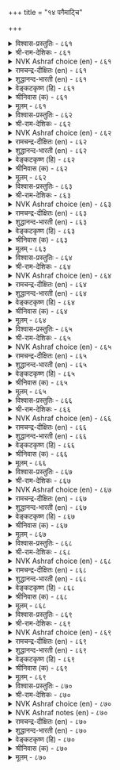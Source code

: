+++
title = "१४ पगैमाट्चि"

+++


<details><summary>विश्वास-प्रस्तुतिः - ८६१</summary>

वलियार्क्कु माऱेट्रल् ओम्बुग ओम्बा  
मॆलियार्मेल् मेग पगै।       ८६१
</details>

<details><summary>श्री-राम-देशिकः - ८६१</summary>

अधिकारः ८७. शत्रुनिर्णयः  
आत्मनोऽपि बलाढ्यैस्तु वैरभावो विमुच्यताम् ।  
न त्याज्यं सर्वदा वैरं स्वस्मादल्पबलान्वितैः ॥ ८६१॥
</details>

<details><summary>NVK Ashraf choice (en) - ८६१</summary>

०८६१
Avoid opposing the strong.
Cherish your desire of enmity with the weak. *
(W.H. Drew and J. Lazarus), (N.V.K. Ashraf)
</details>

<details><summary>रामचन्द्र-दीक्षितः (en) - ८६१</summary>

861 valiyārkku māṟēṟṟal ōmpuka ōmpā  
meliyārmēṉ mēka pakai.

861\. Avoid hostility towards the powerful do not cease from hostility towards the weak.  
</details>

<details><summary>शुद्धानन्द-भारती (en) - ८६१</summary>

1\. வலியார்க்கு மாறேற்றல் ஓம்புக ஓம்பா  
மெலியார்மேல் மேக பகை.  
Turn from strife with foes too strong  
With the feeble for battle long.        861  
</details>

<details><summary>वेङ्कटकृष्ण (हि) - ८६१</summary>

861
बलवानों से मत भिड़ो, करके उनसे वैर ।  
कमज़ोरों की शत्रुता, सदा चाहना ख़ैर ॥
</details>

<details><summary>श्रीनिवास (क) - ८६१</summary>

861. तमगिन्त बलिष्ठरादवर मेलॆ ऎदुरिसि होगुवुदन्नु तप्पिसिकॊळ्ळबेकु; बलहीनरादवर मेलॆ हगॆतनवन्नु बिडदॆ साधिसबेकु.

</details>

<details><summary>मूलम् - ८६१</summary>

वलियार्क्कु माऱेट्रल् ओम्बुग ओम्बा  
मॆलियार्मेल् मेग पगै।       ८६१
</details>

<details><summary>विश्वास-प्रस्तुतिः - ८६२</summary>

अन्बिलन् आण्ड्र तुणैयिलन् तान्दुव्वान्  
ऎन्बरियुम् एदिलान् तुप्पु।       ८६२
</details>

<details><summary>श्री-राम-देशिकः - ८६२</summary>

स्वाश्रितेषु प्रीतिहीनो सैन्यादिबलवर्जितः ।  
स्वयं च बलहीनश्चेत् कथं शत्रून् विजेष्यति ॥ ८६२॥
</details>

<details><summary>NVK Ashraf choice (en) - ८६२</summary>

०८६२
No love, great support, or own strength has he!
How can he survive a strong enemy? *
(M.S. Poornalingam Pillai), ( Shuddhananda Bharatiar)
</details>

<details><summary>रामचन्द्र-दीक्षितः (en) - ८६२</summary>

862 aṉpilaṉ āṉṟa tuṇaiyilaṉ tāṉtuvvāṉ  
eṉpariyum ētilāṉ tuppu.

862\. One devoid of love has neither the strength nor support. How can he stem the tide of the advancing foe?  
</details>

<details><summary>शुद्धानन्द-भारती (en) - ८६२</summary>

2\. அன்பிலன் ஆன்ற துணையிலன் தான்துவ்வான்  
என்பரியும் ஏதிலான் துப்பு.  
Loveless, aidless, powerless king  
Can he withstand an enemy strong?        862  
</details>

<details><summary>वेङ्कटकृष्ण (हि) - ८६२</summary>

862
प्रेम रहित निज बल रहित, सबल सहाय न पास ।  
कर सकता है किस तरह, शत्रु शक्ति का नाश ॥
</details>

<details><summary>श्रीनिवास (क) - ८६२</summary>

862. (बन्धु मित्रर) प्रीति गळिसदिरुववनु, बलिष्ठवाद नॆरविल्लदवनु, तानू बलहीननागिरुववनु, शत्रुविन बलवन्नु हेगॆ ऎदुरिसबल्लनु?

</details>

<details><summary>मूलम् - ८६२</summary>

अन्बिलन् आण्ड्र तुणैयिलन् तान्दुव्वान्  
ऎन्बरियुम् एदिलान् तुप्पु।       ८६२
</details>

<details><summary>विश्वास-प्रस्तुतिः - ८६३</summary>

अञ्जुम् अऱियान् अमैविलन् ईगलान्  
तञ्जम् ऎळियन् पगैक्कु।       ८६३
</details>

<details><summary>श्री-राम-देशिकः - ८६३</summary>

भेतव्ये भयहीनस्य ज्ञातव्यं चाप्यजानतः ।  
अदातुर्मित्रहीनस्य सुलभा शत्रुवश्यता ॥ ८६३॥
</details>

<details><summary>NVK Ashraf choice (en) - ८६३</summary>

०८६३
A coward, ignorant, unsocial and mean
Is an easy prey to his enemy.
(P.S. Sundaram)
</details>

<details><summary>रामचन्द्र-दीक्षितः (en) - ८६३</summary>

863 añcum aṟiyāṉ amaivilaṉ īkalāṉ  
tañcam eḷiyaṉ pakaikku.

863\. He who is cowardly, ignorant, restless and niggardly, falls an easy prey to his enemy.  
</details>

<details><summary>शुद्धानन्द-भारती (en) - ८६३</summary>

3\. அஞ்சும் அறியான் அமைவிலன் ஈகலான்  
தஞ்சம் எளியன் பகைக்கு.  
Unskilled, timid, miser, misfit  
He is easy for foes to hit.        863  
</details>

<details><summary>वेङ्कटकृष्ण (हि) - ८६३</summary>

863
अनमिल है कंजूस है, कायर और अजान ।  
उसपर जय पाना रहा, रिपु को अति आसान ॥
</details>

<details><summary>श्रीनिवास (क) - ८६३</summary>

863. ऒब्बनु अञ्जुबुरुकनागि, तिळिवळिकॆ इल्लदवनागि, हॊन्दिकॊण्डु होगुव गुणविल्लदवनागि, कॊडुव धाराळतॆ इल्लदवनागिद्दरॆ, अवनु हगॆगळिगॆ सुलभनू सदरनू ऎनिसिकॊळ्ळुत्तानॆ.

</details>

<details><summary>मूलम् - ८६३</summary>

अञ्जुम् अऱियान् अमैविलन् ईगलान्  
तञ्जम् ऎळियन् पगैक्कु।       ८६३
</details>

<details><summary>विश्वास-प्रस्तुतिः - ८६४</summary>

नीङ्गान् वॆगुळि निऱैयिलन् ऎञ्ञाण्ड्रुम्  
याङ्गणुम् यार्क्कुम् ऎळिदु।       ८६४
</details>

<details><summary>श्री-राम-देशिकः - ८६४</summary>

सर्वत्र सर्वदा सर्वैः स जेतुं सुलभो भवेत् ।  
यः क्रोधवशमापन्नस्त्वशक्तश्चित्तनिग्रहे ॥ ८६४॥
</details>

<details><summary>NVK Ashraf choice (en) - ८६४</summary>

०८६४
The unrestrained and angry are an easy prey
To anyone, anytime, anywhere.
(P.S. Sundaram)
</details>

<details><summary>रामचन्द्र-दीक्षितः (en) - ८६४</summary>

864 nīṅkāṉ vekuḷi niṟaiyilaṉ eññāṉṟum  
yāṅkaṇum yārkkum eḷitu.

864\. He who does not abstain from anger and has insufficient resources can be attacked by any one at any time.  
</details>

<details><summary>शुद्धानन्द-भारती (en) - ८६४</summary>

4\. நீங்கான் வெகுளி நிறையிலன் எஞ்ஞான்றும்  
யாங்கணும் யார்க்கும் எளிது.  
The wrathful restive man is prey  
To any, anywhere any day.        864  
</details>

<details><summary>वेङ्कटकृष्ण (हि) - ८६४</summary>

864
क्रोधी हो फिर हृदय से, जो दे भेद निकाल ।  
उसपर जय सबको सुलभ, सब थल में, सब काल ॥
</details>

<details><summary>श्रीनिवास (क) - ८६४</summary>

864. कोपवन्नु नीगदवनु, तुम्बिद गुणविल्लदवनु अन्दरॆ रहस्यगळन्नु कापाडिकॊळ्ळदवनु याव कालदल्लू यावॆडॆयल्लू यारिगादरू सदरवॆनिसिकॊळ्ळुवनु.

</details>

<details><summary>मूलम् - ८६४</summary>

नीङ्गान् वॆगुळि निऱैयिलन् ऎञ्ञाण्ड्रुम्  
याङ्गणुम् यार्क्कुम् ऎळिदु।       ८६४
</details>

<details><summary>विश्वास-प्रस्तुतिः - ८६५</summary>

वऴिनोक्कान् वाय्प्पन सॆय्यान् पऴिनोक्कान्  
पण्बिलन् पट्रार्क्कु इनिदु।      ८६५
</details>

<details><summary>श्री-राम-देशिकः - ८६५</summary>

अज्ञात नीतिशास्त्राणामकर्ता शास्त्रकर्मणाम् ।  
अभीरुरपवादानां निर्गुणः स्याद्रिपोर्वशे ॥ ८६५॥
</details>

<details><summary>NVK Ashraf choice (en) - ८६५</summary>

०८६५
Foes prefer the tactless and shameless one
Who cares not for codes and scorns.
(N.V.K. Ashraf)
</details>

<details><summary>रामचन्द्र-दीक्षितः (en) - ८६५</summary>

865 vaḻinōkkāṉ vāyppaṉa ceyyāṉ paḻinōkkāṉ  
paṇpilaṉ paṟṟārkku iṉitu.

865\. He who does not walk in the right path or follow the rule, who is callous to public odium falls an easy victim to his enemies.  
</details>

<details><summary>शुद्धानन्द-भारती (en) - ८६५</summary>

5\. வழிநோக்கான் வாய்ப்பன செய்யான் பழிநோக்கான்  
பண்பிலன் பற்றார்க்கு இனிது.  
Crooked, cruel, tactless and base  
Any foe can fell him with ease.        865  
</details>

<details><summary>वेङ्कटकृष्ण (हि) - ८६५</summary>

865
नीतिशास्त्र जो ना पढे, विधिवत् करे न काम ।  
दुर्जन निंदा-भय-रहित, रिपु हित है सुख-धाम ॥
</details>

<details><summary>श्रीनिवास (क) - ८६५</summary>

865. नीति ग्रन्थगळल्लिरुव ऒळ्ळॆय मार्गवन्नु काणदवनु, सूक्तवादुदन्नु माडदिरुववनु, तनगॆ बन्द निन्दॆयन्नु लॆक्कक्कॆ तरदवनु, सद्गुणगळिल्लदवनु, हगॆगळिगॆ (सदरवॆनिसि) सन्तोषवन्नुण्टु माडुवनु.

</details>

<details><summary>मूलम् - ८६५</summary>

वऴिनोक्कान् वाय्प्पन सॆय्यान् पऴिनोक्कान्  
पण्बिलन् पट्रार्क्कु इनिदु।      ८६५
</details>

<details><summary>विश्वास-प्रस्तुतिः - ८६६</summary>

काणाच् चिनत्तान् कऴिबॆरुङ् गामत्तान्  
पेणामै पेणप् पडुम्।       ८६६
</details>

<details><summary>श्री-राम-देशिकः - ८६६</summary>

स्वपरज्ञानविध्वंसकारणक्रोधसंयुतः ।  
विजृम्भत्कामनिचयुक्तः क्षीयेत् सत्वरम् ॥ ८६६॥
</details>

<details><summary>NVK Ashraf choice (en) - ८६६</summary>

०८६६
Those with blind fury and inordinate lust
Are vulnerable enemies to be nursed with.
(N.V.K. Ashraf)
</details>

<details><summary>रामचन्द्र-दीक्षितः (en) - ८६६</summary>

866 kāṇāc ciṉattāṉ kaḻiperum kāmattāṉ  
pēṇāmai pēṇap paṭum.

866\. One can court the enmity of the blindly wrathful and the inordinately lustful.  
</details>

<details><summary>शुद्धानन्द-भारती (en) - ८६६</summary>

6\. காணாச் சினத்தான் கழிபெருங் காமத்தான்  
பேணாமை பேணப் படும்.  
Blind in rage and mad in lust  
To have his hatred is but just.        866  
</details>

<details><summary>वेङ्कटकृष्ण (हि) - ८६६</summary>

866
जो रहता क्रोधान्ध है, कामी भी अत्यन्त ।  
है उसका शत्रुत्व तो, वांछनीय सानन्द ॥
</details>

<details><summary>श्रीनिवास (क) - ८६६</summary>

866. निजवरियदॆ कोप ताळुववन, अतियाद काम (आशॆ) वुळ्लवन हगॆतनवन्नु, (हगॆगळादवरु) बयसि स्वागतिसुत्तारॆ.

</details>

<details><summary>मूलम् - ८६६</summary>

काणाच् चिनत्तान् कऴिबॆरुङ् गामत्तान्  
पेणामै पेणप् पडुम्।       ८६६
</details>

<details><summary>विश्वास-प्रस्तुतिः - ८६७</summary>

कॊडुत्तुम् कॊळल्वेण्डुम् मण्ड्र अडुत्तिरुन्दु  
माणाद सॆय्वान् पगै।       ८६७
</details>

<details><summary>श्री-राम-देशिकः - ८६७</summary>

स्वारब्धस्यैव कार्यस्य विरुद्धं कुरुते च यः ।  
वैरं सम्पाद्यतां तेन साकमर्थं प्रदाय वा ॥ ८६७॥
</details>

<details><summary>NVK Ashraf choice (en) - ८६७</summary>

०८६७
He is a foe worth purchasing
Who starts a fight and does all wrong.
(P.S. Sundaram)
</details>

<details><summary>रामचन्द्र-दीक्षितः (en) - ८६७</summary>

867 koṭuttum koḷalvēṇṭum maṉṟa aṭuttiruntu  
māṇāta ceyvāṉ pakai.

867\. It is good to get the enmity of one who is blind to one’s purpose.  
</details>

<details><summary>शुद्धानन्द-भारती (en) - ८६७</summary>

7\. கொடுத்தும் கொளல்வேண்டும் மன்ற அடுத்திருந்து  
மாணாத செய்வான் பகை.  
Pay and buy his enmity  
Who muddles chance with oddity.        867  
</details>

<details><summary>वेङ्कटकृष्ण (हि) - ८६७</summary>

867
करके कार्यारम्भ जो, करता फिर प्रतिकूल ।  
निश्चय उसकी शत्रुता, करना दे भी मूल ॥
</details>

<details><summary>श्रीनिवास (क) - ८६७</summary>

867. ऒन्दु कॆलसदल्लि तॊडगि अदन्नु विरुद्धवाद दिक्किनल्लि मुगिसुववन हगॆतनवन्नु हण कॊट्टादरू कॊण्डुकॊळ्ळबेकु.

</details>

<details><summary>मूलम् - ८६७</summary>

कॊडुत्तुम् कॊळल्वेण्डुम् मण्ड्र अडुत्तिरुन्दु  
माणाद सॆय्वान् पगै।       ८६७
</details>

<details><summary>विश्वास-प्रस्तुतिः - ८६८</summary>

कुणनिलनाय्क् कुट्रम् पलवायिन् माट्रार्क्कु  
इननिलनाम् एमाप् पुडैत्तु।      ८६८
</details>

<details><summary>श्री-राम-देशिकः - ८६८</summary>

अगुणी दोषभाङ् मैत्रीं न केनापि स विन्दते ।  
तदेव मैत्रीराहित्यं रिपणां जयदं भवेत् ॥ ८६८॥
</details>

<details><summary>NVK Ashraf choice (en) - ८६८</summary>

०८६८
Enemies will rejoice the one
With no virtues, many vices, and no allies. *
(V.V.S. Aiyar)
</details>

<details><summary>रामचन्द्र-दीक्षितः (en) - ८६८</summary>

868 kuṇaṉilaṉāyk kuṟṟam palavāyiṉ māṟṟārkku  
iṉaṉilaṉām ēmāppu uṭaittu.

868\. One who is void of virtue but full of vice invites the foe.  
</details>

<details><summary>शुद्धानन्द-भारती (en) - ८६८</summary>

8\. குணனிலனாய்க் குற்றம் பலவாயின் மாற்றார்க்கு  
இனனிலனாம் ஏமாப்பு உடைத்து.  
With no virtue but full of vice  
He loses friends and delights foes.        868  
</details>

<details><summary>वेङ्कटकृष्ण (हि) - ८६८</summary>

868
गुणविहीन रहते हुए, यदि हैं भी बहुदोष ।  
तो है वह साथी रहित, रिपु को है संतोष ॥
</details>

<details><summary>श्रीनिवास (क) - ८६८</summary>

868. ऒब्बनु गुणविल्लदवनागि, अवनल्लि हलवारु दोषगळु इद्दरॆ अवनिगॆ कॆळॆये इल्लवागुवुदु. (अदरिन्द) अवन हगॆगळिगॆ सन्तोषवागुवुदु.

</details>

<details><summary>मूलम् - ८६८</summary>

कुणनिलनाय्क् कुट्रम् पलवायिन् माट्रार्क्कु  
इननिलनाम् एमाप् पुडैत्तु।      ८६८
</details>

<details><summary>विश्वास-प्रस्तुतिः - ८६९</summary>

सॆऱुवार्क्कुच् चेणिगवा इन्बम् अऱिविला  
अञ्जुम् पगैवर्प् पॆऱिन्।       ८६९
</details>

<details><summary>श्री-राम-देशिकः - ८६९</summary>

अज्ञातनीतिशास्त्रार्थैः कार्यसाधनभीरुभिः ।  
रिपुर्भियुद्धकर्ता तु जित्वा श्रेष्ठसुखं व्रजेत् ॥ ८६९॥
</details>

<details><summary>NVK Ashraf choice (en) - ८६९</summary>

०८६९
Enemies' joy has no bounds
When they get a fool and coward as a foe. *
(P.S. Sundaram), ( Shuddhananda Bharatiar)
</details>

<details><summary>रामचन्द्र-दीक्षितः (en) - ८६९</summary>

869 ceṟuvārkkuc cēṇikavā iṉpam aṟivilā  
añcum pakaivarp peṟiṉ.

869\. The cowardly and the foolish gladden the heart of the foe beyond measure.  
</details>

<details><summary>शुद्धानन्द-भारती (en) - ८६९</summary>

9\. செறுவார்க்குச் சேணிகவா இன்பம் அறிவிலா  
அஞ்சும் பகைவர்ப் பெறின்.  
The joy of heroes knows no bounds  
When timid fools are opponents.        869  
</details>

<details><summary>वेङ्कटकृष्ण (हि) - ८६९</summary>

869
यदि वैरी कायर तथा, नीतिशास्त्र अज्ञात ।  
उनसे भिड़ते, उच्च सुख, छोड़ेंगे नहिं साथ ॥
</details>

<details><summary>श्रीनिवास (क) - ८६९</summary>

869. न्यायद तिळुवळिकॆ इल्लदवरू, अञ्जुकुळि स्वभावदवरू आद हगॆगळन्नु पडॆदरॆ, अवरन्नु ऎदुरिसुववर सन्तोषक्कॆ कोनॆये इल्लवागुवुदु.

</details>

<details><summary>मूलम् - ८६९</summary>

सॆऱुवार्क्कुच् चेणिगवा इन्बम् अऱिविला  
अञ्जुम् पगैवर्प् पॆऱिन्।       ८६९
</details>

<details><summary>विश्वास-प्रस्तुतिः - ८७०</summary>

कल्लान् वॆगुळुम् सिऱुबॊरुळ् ऎञ्ञाण्ड्रुम्  
ऒल्लानै ऒल्ला तॊळि।       ८७०
</details>

<details><summary>श्री-राम-देशिकः - ८७०</summary>

अज्ञातनीतिशास्त्रैस्तु साकं वैरं फलप्रदम् ।  
तथा कर्तुमशक्तो यस्तस्य कीर्तिर्न सिध्यति ॥ ८७०॥
</details>

<details><summary>NVK Ashraf choice (en) - ८७०</summary>

०८७०
No glory or gain can ever come to one
Who cannot overcome an ignorant foe. *
(K. Krishnaswamy & Vijaya Ramkumar)
</details>

<details><summary>NVK Ashraf notes (en) - ८७०</summary>

८७०. A couplet that has been translated differently by different authors: (Satguru Subramuniyaswami) puts it as: "Fame will escape the grasp of those who fail to grasp the wealth of fools who failed to learn". Manakkudavar, one of the great ancient commentators of Kural, takes these words "कल्लान्, वॆगुळुम्, सिऱुबॊरुळ्" to mean "ignorant, angry and deficient" as attributes of an enemy [Diaz, २०००]. Other interesting translation is: "Fame will escape him who lets escape an easy victory over a fool" – (P.S. Sundaram). 
</details>

<details><summary>रामचन्द्र-दीक्षितः (en) - ८७०</summary>

870 kallāṉ vekuḷum ciṟuporuḷ eññāṉṟum  
ollāṉai ollātu oḷi.

870\. Glory awaits one who does not exploit the ignorant.  
</details>

<details><summary>शुद्धानन्द-भारती (en) - ८७०</summary>

10\. கல்லான் வெகுளும் சிறுபொருள் எஞ்ஞான்றும்  
ஒல்லானை ஒல்லாது ஒளி.  
Glory's light he will not gain  
Who fails to fight a fool and win.        870  
</details>

<details><summary>वेङ्कटकृष्ण (हि) - ८७०</summary>

870
अनपढ़ की कर शत्रुता, लघुता से जय-लाभ ।  
पाने में असमर्थ जो, उसे नहीं यश-लाभ ॥
</details>

<details><summary>श्रीनिवास (क) - ८७०</summary>

870. कलियद अज्ञानिय हगॆतनवन्नु साधिसुवुदरिन्द बरुव सुलभ सम्पत्तन्नु बयसदिरुववनन्नु ऎन्दू कीर्तियॆम्ब बॆळकु बन्दु सेरुवुदिल्ल.
</details>

<details><summary>मूलम् - ८७०</summary>

कल्लान् वॆगुळुम् सिऱुबॊरुळ् ऎञ्ञाण्ड्रुम्  
ऒल्लानै ऒल्ला तॊळि।       ८७०
</details>
